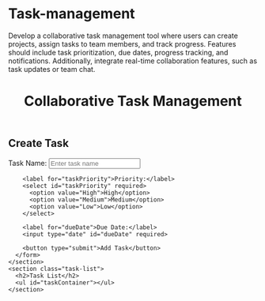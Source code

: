 # Task-management
Develop a collaborative task management tool where users can create projects, assign tasks to team members, and track progress. Features should include task prioritization, due dates, progress tracking, and notifications. Additionally, integrate real-time collaboration features, such as task updates or team chat.

<!DOCTYPE html>
<html lang="en">
<head>
  <meta charset="UTF-8">
  <meta name="viewport" content="width=device-width, initial-scale=1.0">
  <title>Task Management Tool</title>
  <link rel="stylesheet" href="* {
  margin: 0;
  padding: 0;
  box-sizing: border-box;
}

body {
  font-family: Arial, sans-serif;
  line-height: 1.6;
  background: #f4f4f9;
  color: #333;
}

header {
  background: #4CAF50;
  color: #fff;
  padding: 10px 20px;
  text-align: center;
}

main {
  max-width: 800px;
  margin: 20px auto;
  padding: 20px;
  background: #fff;
  border-radius: 5px;
  box-shadow: 0 2px 5px rgba(0, 0, 0, 0.1);
}

.task-form h2, .task-list h2 {
  margin-bottom: 10px;
}

.task-form label, .task-form input, .task-form select {
  display: block;
  width: 100%;
  margin-bottom: 10px;
}

.task-form button {
  background: #4CAF50;
  color: white;
  border: none;
  padding: 10px;
  width: 100%;
  border-radius: 5px;
  cursor: pointer;
}

.task-form button:hover {
  background: #45a049;
}

.task-list ul {
  list-style: none;
  margin-top: 10px;
}

.task-list li {
  padding: 10px;
  background: #f9f9f9;
  border: 1px solid #ddd;
  margin-bottom: 5px;
  border-radius: 5px;
}

.task-list .priority-high {
  border-left: 5px solid #e74c3c;
}

.task-list .priority-medium {
  border-left: 5px solid #f39c12;
}

.task-list .priority-low {
  border-left: 5px solid #2ecc71;
}
">
</head>
<body>
  <header>
    <h1>Collaborative Task Management</h1>
  </header>
  <main>
    <section class="task-form">
      <h2>Create Task</h2>
      <form id="taskForm">
        <label for="taskName">Task Name:</label>
        <input type="text" id="taskName" placeholder="Enter task name" required>

        <label for="taskPriority">Priority:</label>
        <select id="taskPriority" required>
          <option value="High">High</option>
          <option value="Medium">Medium</option>
          <option value="Low">Low</option>
        </select>

        <label for="dueDate">Due Date:</label>
        <input type="date" id="dueDate" required>

        <button type="submit">Add Task</button>
      </form>
    </section>
    <section class="task-list">
      <h2>Task List</h2>
      <ul id="taskContainer"></ul>
    </section>
  </main>
  <script src="// Get elements
const taskForm = document.getElementById('taskForm');
const taskContainer = document.getElementById('taskContainer');

// Add event listener for form submission
taskForm.addEventListener('submit', function (event) {
  event.preventDefault();
    // Get form data
  const taskName = document.getElementById('taskName').value;
  const taskPriority = document.getElementById('taskPriority').value;
  const dueDate = document.getElementById('dueDate').value;

  // Create task element
  const taskItem = document.createElement('li');
  taskItem.classList.add(
    `priority-${taskPriority.toLowerCase()}`
  );
  taskItem.innerHTML = `
    <strong>${taskName}</strong> 
    <p>Priority: ${taskPriority}</p>
    <p>Due: ${dueDate}</p>
    <button class="delete-btn">Delete</button>
  `;

  // Add delete functionality
  taskItem.querySelector('.delete-btn').addEventListener('click', () => {
    taskContainer.removeChild(taskItem);
  });

  // Append task to container
  taskContainer.appendChild(taskItem);

  // Reset form
  taskForm.reset();
});

"></script>
</body>
</html>




